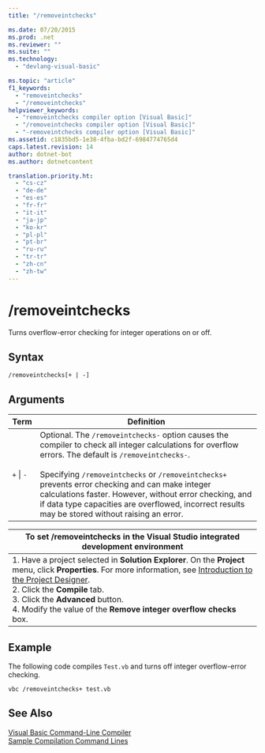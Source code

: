 ```yaml
---
title: "/removeintchecks"

ms.date: 07/20/2015
ms.prod: .net
ms.reviewer: ""
ms.suite: ""
ms.technology: 
  - "devlang-visual-basic"

ms.topic: "article"
f1_keywords: 
  - "removeintchecks"
  - "/removeintchecks"
helpviewer_keywords: 
  - "removeintchecks compiler option [Visual Basic]"
  - "/removeintchecks compiler option [Visual Basic]"
  - "-removeintchecks compiler option [Visual Basic]"
ms.assetid: c1835bd5-1e38-4fba-bd2f-6984774765d4
caps.latest.revision: 14
author: dotnet-bot
ms.author: dotnetcontent

translation.priority.ht: 
  - "cs-cz"
  - "de-de"
  - "es-es"
  - "fr-fr"
  - "it-it"
  - "ja-jp"
  - "ko-kr"
  - "pl-pl"
  - "pt-br"
  - "ru-ru"
  - "tr-tr"
  - "zh-cn"
  - "zh-tw"
---
```

# /removeintchecks
Turns overflow-error checking for integer operations on or off.  
  
## Syntax  
  
```  
/removeintchecks[+ | -]  
```  
  
## Arguments  
  
|Term|Definition|  
|---|---|  
|`+` &#124; `-`|Optional. The `/removeintchecks-` option causes the compiler to check all integer calculations for overflow errors. The default is `/removeintchecks-`.<br /><br /> Specifying `/removeintchecks` or `/removeintchecks+` prevents error checking and can make integer calculations faster. However, without error checking, and if data type capacities are overflowed, incorrect results may be stored without raising an error.|  
  
|To set /removeintchecks in the Visual Studio integrated development environment|  
|---|  
|1.  Have a project selected in **Solution Explorer**. On the **Project** menu, click **Properties**. For more information, see [Introduction to the Project Designer](http://msdn.microsoft.com/en-us/898dd854-c98d-430c-ba1b-a913ce3c73d7).<br />2.  Click the **Compile** tab.<br />3.  Click the **Advanced** button.<br />4.  Modify the value of the **Remove integer overflow checks** box.|  
  
## Example  
 The following code compiles `Test.vb` and turns off integer overflow-error checking.  
  
```  
vbc /removeintchecks+ test.vb  
```  
  
## See Also  
 [Visual Basic Command-Line Compiler](../../../visual-basic/reference/command-line-compiler/index.md)   
 [Sample Compilation Command Lines](../../../visual-basic/reference/command-line-compiler/sample-compilation-command-lines.md)
